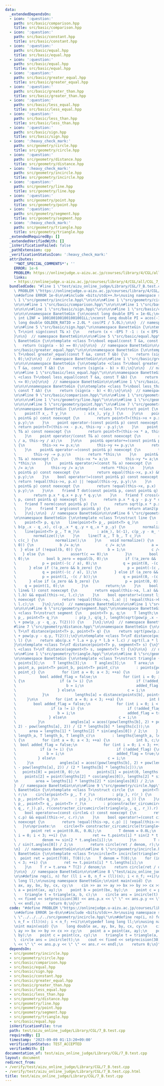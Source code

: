 ```yaml
---
data:
  _extendedDependsOn:
  - icon: ':question:'
    path: src/basic/comparison.hpp
    title: src/basic/comparison.hpp
  - icon: ':question:'
    path: src/basic/constant.hpp
    title: src/basic/constant.hpp
  - icon: ':question:'
    path: src/basic/equal.hpp
    title: src/basic/equal.hpp
  - icon: ':question:'
    path: src/basic/equal.hpp
    title: src/basic/equal.hpp
  - icon: ':question:'
    path: src/basic/greater_equal.hpp
    title: src/basic/greater_equal.hpp
  - icon: ':question:'
    path: src/basic/greater_than.hpp
    title: src/basic/greater_than.hpp
  - icon: ':question:'
    path: src/basic/less_equal.hpp
    title: src/basic/less_equal.hpp
  - icon: ':question:'
    path: src/basic/less_than.hpp
    title: src/basic/less_than.hpp
  - icon: ':question:'
    path: src/basic/sign.hpp
    title: src/basic/sign.hpp
  - icon: ':heavy_check_mark:'
    path: src/geometry/circle.hpp
    title: src/geometry/circle.hpp
  - icon: ':question:'
    path: src/geometry/distance.hpp
    title: src/geometry/distance.hpp
  - icon: ':heavy_check_mark:'
    path: src/geometry/incircle.hpp
    title: src/geometry/incircle.hpp
  - icon: ':question:'
    path: src/geometry/line.hpp
    title: src/geometry/line.hpp
  - icon: ':question:'
    path: src/geometry/point.hpp
    title: src/geometry/point.hpp
  - icon: ':question:'
    path: src/geometry/segment.hpp
    title: src/geometry/segment.hpp
  - icon: ':heavy_check_mark:'
    path: src/geometry/triangle.hpp
    title: src/geometry/triangle.hpp
  _extendedRequiredBy: []
  _extendedVerifiedWith: []
  _isVerificationFailed: false
  _pathExtension: cpp
  _verificationStatusIcon: ':heavy_check_mark:'
  attributes:
    '*NOT_SPECIAL_COMMENTS*': ''
    ERROR: 1e-6
    PROBLEM: https://onlinejudge.u-aizu.ac.jp/courses/library/4/CGL/all/CGL_7_B
    links:
    - https://onlinejudge.u-aizu.ac.jp/courses/library/4/CGL/all/CGL_7_B
  bundledCode: "#line 1 \"test/aizu_online_judge/Library/CGL/7_B.test.cpp\"\n#define\
    \ PROBLEM \"https://onlinejudge.u-aizu.ac.jp/courses/library/4/CGL/all/CGL_7_B\"\
    \n#define ERROR 1e-6\n\n#include <bits/stdc++.h>\nusing namespace std;\n\n#line\
    \ 1 \"src/geometry/incircle.hpp\"\n\n\n\n#line 1 \"src/geometry/circle.hpp\"\n\
    \n\n\n#line 1 \"src/basic/comparison.hpp\"\n\n\n\n#line 1 \"src/basic/equal.hpp\"\
    \n\n\n\n#line 1 \"src/basic/sign.hpp\"\n\n\n\n#line 1 \"src/basic/constant.hpp\"\
    \n\n\n\nnamespace BanetteGin {\n\nconst long double EPS = 1e-6L;\nconst long long\
    \ int LINF = 1001001001001001001LL;\nconst long double PI = acos(-1.0L);\nconst\
    \ long double GOLDEN_RATIO = 2.0L * cos(PI / 5.0L);\n\n}  // namespace BanetteGin\n\
    \n\n#line 5 \"src/basic/sign.hpp\"\n\nnamespace BanetteGin {\n\ntemplate <class\
    \ T>\nint sign(const T& x) {\n    return (x < -EPS ? -1 : (x < EPS ? 0 : 1));\n\
    }\n\n}  // namespace BanetteGin\n\n\n#line 5 \"src/basic/equal.hpp\"\n\nnamespace\
    \ BanetteGin {\n\ntemplate <class T>\nbool equal(const T &a, const T &b) {\n \
    \   return (sign(a - b) == 0);\n}\n\n}  // namespace BanetteGin\n\n\n#line 1 \"\
    src/basic/greater_equal.hpp\"\n\n\n\nnamespace BanetteGin {\n\ntemplate <class\
    \ T>\nbool greater_equal(const T &a, const T &b) {\n    return (sign(a - b) >=\
    \ 0);\n}\n\n}  // namespace BanetteGin\n\n\n#line 1 \"src/basic/greater_than.hpp\"\
    \n\n\n\nnamespace BanetteGin {\n\ntemplate <class T>\nbool greater_than(const\
    \ T &a, const T &b) {\n    return (sign(a - b) > 0);\n}\n\n}  // namespace BanetteGin\n\
    \n\n#line 1 \"src/basic/less_equal.hpp\"\n\n\n\nnamespace BanetteGin {\n\ntemplate\
    \ <class T>\nbool less_equal(const T &a, const T &b) {\n    return (sign(a - b)\
    \ <= 0);\n}\n\n}  // namespace BanetteGin\n\n\n#line 1 \"src/basic/less_than.hpp\"\
    \n\n\n\nnamespace BanetteGin {\n\ntemplate <class T>\nbool less_than(const T &a,\
    \ const T &b) {\n    return (sign(a - b) < 0);\n}\n\n}  // namespace BanetteGin\n\
    \n\n#line 9 \"src/basic/comparison.hpp\"\n\n\n#line 1 \"src/geometry/distance.hpp\"\
    \n\n\n\n#line 1 \"src/geometry/line.hpp\"\n\n\n\n#line 1 \"src/geometry/point.hpp\"\
    \n\n\n\n#line 5 \"src/geometry/point.hpp\"\n\n#line 7 \"src/geometry/point.hpp\"\
    \n\nnamespace BanetteGin {\n\ntemplate <class T>\nstruct point {\n    T x, y;\n\
    \    point(T x_, T y_)\n        : x(x_), y(y_) {\n    }\n\n    point operator+(const\
    \ point& p) const noexcept {\n        return point<T>(this->x + p.x, this->y +\
    \ p.y);\n    }\n    point operator-(const point& p) const noexcept {\n       \
    \ return point<T>(this->x - p.x, this->y - p.y);\n    }\n    point operator*(const\
    \ T& a) const noexcept {\n        return point<T>(this->x * a, this->y * a);\n\
    \    }\n    point operator/(const T& a) const noexcept {\n        return point<T>(this->x\
    \ / a, this->y / a);\n    }\n\n    point& operator+=(const point& p) noexcept\
    \ {\n        this->x += p.x;\n        this->y += p.y;\n        return *this;\n\
    \    }\n    point& operator-=(const point& p) noexcept {\n        this->x -= p.x;\n\
    \        this->y -= p.y;\n        return *this;\n    }\n    point& operator*=(const\
    \ T& a) noexcept {\n        this->x *= a;\n        this->y *= a;\n        return\
    \ *this;\n    }\n    point& operator/=(const T& a) noexcept {\n        this->x\
    \ /= a;\n        this->y /= a;\n        return *this;\n    }\n\n    bool operator==(const\
    \ point& p) const noexcept {\n        return equal(this->x, p.x) && equal(this->y,\
    \ p.y);\n    }\n    bool operator!=(const point& p) const noexcept {\n       \
    \ return !equal(this->x, p.x) || !equal(this->y, p.y);\n    }\n    bool operator<(const\
    \ point& p) const noexcept {\n        return !equal(this->x, p.x) || !equal(this->y,\
    \ p.y);\n    }\n\n    friend T dot(const point& p, const point& q) noexcept {\n\
    \        return p.x * q.x + p.y * q.y;\n    }\n    friend T cross(const point&\
    \ p, const point& q) noexcept {\n        return p.x * q.y - p.y * q.x;\n    }\n\
    \    friend T norm(const point& p) {\n        return sqrt(p.x * p.x + p.y * p.y);\n\
    \    }\n    friend T arg(const point& p) {\n        return atan2(p.y, p.x);\n\
    \    }\n};\n\n}  // namespace BanetteGin\n\n\n#line 6 \"src/geometry/line.hpp\"\
    \n\nnamespace BanetteGin {\n\ntemplate <class T>\nstruct line {\n    T a, b, c;\n\
    \    point<T> p, q;\n    line(point<T> p_, point<T> q_)\n        : a(q_.y - p_.y),\
    \ b(p_.x - q_.x), c(-p_.x * q_.y + q_.x * p_.y) {\n        normalize();\n    }\n\
    \    line(point<T> p_, T m_)\n        : a(m_), b(-1), c(p_.y - m_ * p_.x) {\n\
    \        normalize();\n    }\n    line(T a_, T b_, T c_)\n        : a(a_), b(b_),\
    \ c(c_) {\n        normalize();\n    }\n    void normalize() {\n        if (!equal(a,\
    \ 0)) {\n            b /= a;\n            c /= a;\n            a = 1;\n      \
    \  } else if (!equal(b, 0)) {\n            b = 1;\n            c /= b;\n     \
    \   } else {\n            assert(c == 0);\n        }\n        bool a_zero = equal(a,\
    \ 0);\n        bool b_zero = equal(b, 0);\n        if (!a_zero && !b_zero) {\n\
    \            p = point(-(c / a), 0);\n            q = point(0, -(c / b));\n  \
    \      } else if (!a_zero && b_zero) {\n            p = point(-(c / a), 0);\n\
    \            q = point(-(c / a), 1);\n        } else if (a_zero && !b_zero) {\n\
    \            p = point(1, -(c / b));\n            q = point(0, -(c / b));\n  \
    \      } else if (a_zero && b_zero) {\n            p = point(0, 0);\n        \
    \    q = point(1, 0);\n        }\n        return;\n    }\n    bool operator==(const\
    \ line& l) const noexcept {\n        return equal(this->a, l.a) && equal(this->b,\
    \ l.b) && equal(this->c, l.c);\n    }\n    bool operator!=(const line& l) const\
    \ noexcept {\n        return !equal(this->a, l.a) || !equal(this->b, l.b) || !equal(this->c,\
    \ l.c);\n    }\n};\n\n}  // namespace BanetteGin\n\n\n#line 1 \"src/geometry/segment.hpp\"\
    \n\n\n\n#line 6 \"src/geometry/segment.hpp\"\n\nnamespace BanetteGin {\n\ntemplate\
    \ <class T>\nstruct segment {\n    point<T> p, q;\n    T length;\n    segment(point<T>\
    \ p_, point<T> q_)\n        : p(p_), q(q_), length(sqrt(pow(p_.x - q_.x, T(2))\
    \ + pow(p_.y - q_.y, T(2)))) {\n    }\n};\n\n}  // namespace BanetteGin\n\n\n\
    #line 7 \"src/geometry/distance.hpp\"\n\nnamespace BanetteGin {\n\ntemplate <class\
    \ T>\nT distance(point<T> p, point<T> q) {\n    return sqrt(pow(p.x - q.x, T(2))\
    \ + pow(p.y - q.y, T(2)));\n}\n\ntemplate <class T>\nT distance(point<T> p, line<T>\
    \ l) {\n    return abs(p.x * l.a + p.y * l.b + l.c) / sqrt(l.a * l.a + l.b * l.b);\n\
    }\n\ntemplate <class T>\nT distance(point<T> p, segment<T> s) {\n}\n\ntemplate\
    \ <class T>\nT distance(segment<T> s, segment<T> t) {\n}\n\n}  // namespace BanetteGin\n\
    \n\n#line 1 \"src/geometry/triangle.hpp\"\n\n\n\n#line 8 \"src/geometry/triangle.hpp\"\
    \n\nnamespace BanetteGin {\n\ntemplate <class T>\nstruct triangle {\n    point<T>\
    \ points[3];\n    T lengths[3];\n    T angles[3];\n    T area;\n    triangle(point<T>\
    \ point_a, point<T> point_b, point<T> point_c)\n        : points{point_a, point_b,\
    \ point_c} {\n        for (int a = 0; a < 3; ++a) {\n            int b, c;\n \
    \           bool added_flag = false;\n            for (int i = 0; i < 3; ++i)\
    \ {\n                if (a != i) {\n                    if (!added_flag) {\n \
    \                       b = i;\n                        added_flag = true;\n \
    \                   } else\n                        c = i;\n                }\n\
    \            }\n            lengths[a] = distance(points[b], points[c]);\n   \
    \     }\n\n        for (int a = 0; a < 3; ++a) {\n            int b, c;\n    \
    \        bool added_flag = false;\n            for (int i = 0; i < 3; ++i) {\n\
    \                if (a != i) {\n                    if (!added_flag) {\n     \
    \                   b = i;\n                        added_flag = true;\n     \
    \               } else\n                        c = i;\n                }\n  \
    \          }\n            angles[a] = acos((pow(lengths[b], 2) + pow(lengths[c],\
    \ 2) - pow(lengths[a], 2)) / (2 * lengths[b] * lengths[c]));\n        }\n\n  \
    \      area = lengths[1] * lengths[2] * sin(angles[0]) / 2;\n    };\n    triangle(T\
    \ length_a, T length_b, T length_c)\n        : lengths{length_a, length_b, length_c}\
    \ {\n        for (int a = 0; a < 3; ++a) {\n            int b, c;\n          \
    \  bool added_flag = false;\n            for (int i = 0; i < 3; ++i) {\n     \
    \           if (a != i) {\n                    if (!added_flag) {\n          \
    \              b = i;\n                        added_flag = true;\n          \
    \          } else\n                        c = i;\n                }\n       \
    \     }\n            angles[a] = acos((pow(lengths[b], 2) + pow(lengths[c], 2)\
    \ - pow(lengths[a], 2)) / (2 * lengths[b] * lengths[c]));\n        }\n\n     \
    \   points[0] = point(0, 0);\n        points[1] = point(0, lengths[1]);\n    \
    \    points[2] = point(lengths[2] * cos(angles[0]), lengths[2] * sin(angles[0]));\n\
    \n        area = lengths[1] * lengths[2] * sin(angles[0]) / 2;\n    };\n};\n\n\
    }  // namespace BanetteGin\n\n\n#line 9 \"src/geometry/circle.hpp\"\n\nnamespace\
    \ BanetteGin {\n\ntemplate <class T>\nstruct circle {\n    point<T> p;\n    T\
    \ r;\n    circle(point<T> p_, T r_)\n        : p(p_), r(r_) {\n    }\n    circle(point<T>\
    \ p_, point<T> q_)\n        : p(p_), r(distance(p_, q_)) {\n    }\n    circle(point<T>\
    \ p_, point<T> q_, point<T> r_)\n        : p(constracter_circumcircle(triangle(p_,\
    \ q_, r_)).p), r(constracter_circumcircle(triangle(p_, q_, r_)).r) {\n    }\n\
    \    bool operator==(const circle& c) const noexcept {\n        return equal(this->p,\
    \ c.p) && equal(this->r, c.r);\n    }\n    bool operator!=(const circle& c) const\
    \ noexcept {\n        return !equal(this->p, c.p) || !equal(this->r, c.r);\n \
    \   }\n\nprivate:\n    circle<T> constracter_circumcircle(triangle<T> t) {\n \
    \       point ret = point(0.0L, 0.0L);\n        T denom = 0.0L;\n        for (int\
    \ i = 0; i < 3; ++i) {\n            ret += t.points[i] * sin(2 * t.angles[i]);\n\
    \            denom += sin(2 * t.angles[i]);\n        }\n        T r = t.lengths[0]\
    \ / sin(t.angles[0]) / 2;\n        return circle(ret / denom, r);\n    }\n};\n\
    \n}  // namespace BanetteGin\n\n\n#line 6 \"src/geometry/incircle.hpp\"\n\nnamespace\
    \ BanetteGin {\n\ntemplate <class T>\ncircle<T> incircle(triangle<T> t) {\n  \
    \  point ret = point(T(0), T(0));\n    T denom = T(0);\n    for (int i = 0; i\
    \ < 3; ++i) {\n        ret += t.points[i] * t.lengths[i];\n        denom += t.lengths[i];\n\
    \    }\n    T r = t.area * T(2) / denom;\n    return circle(ret / denom, r);\n\
    }\n\n}  // namespace BanetteGin\n\n\n#line 8 \"test/aizu_online_judge/Library/CGL/7_B.test.cpp\"\
    \n\n#define rep(i, n) for (ll i = 0, n_f = (ll)(n); i < n_f; ++i)\n\ntypedef long\
    \ long ll;\n\nusing namespace BanetteGin;\n\nint main(void) {\n    long double\
    \ ax, ay, bx, by, cx, cy;\n    cin >> ax >> ay >> bx >> by >> cx >> cy;\n    point\
    \ a = point(ax, ay);\n    point b = point(bx, by);\n    point c = point(cx, cy);\n\
    \    triangle t = triangle(a, b, c);\n    circle ans = incircle(t);\n    cout\
    \ << fixed << setprecision(30) << ans.p.x << \" \" << ans.p.y << \" \" << ans.r\
    \ << endl;\n    return 0;\n}\n"
  code: "#define PROBLEM \"https://onlinejudge.u-aizu.ac.jp/courses/library/4/CGL/all/CGL_7_B\"\
    \n#define ERROR 1e-6\n\n#include <bits/stdc++.h>\nusing namespace std;\n\n#include\
    \ \"../../../../src/geometry/incircle.hpp\"\n\n#define rep(i, n) for (ll i = 0,\
    \ n_f = (ll)(n); i < n_f; ++i)\n\ntypedef long long ll;\n\nusing namespace BanetteGin;\n\
    \nint main(void) {\n    long double ax, ay, bx, by, cx, cy;\n    cin >> ax >>\
    \ ay >> bx >> by >> cx >> cy;\n    point a = point(ax, ay);\n    point b = point(bx,\
    \ by);\n    point c = point(cx, cy);\n    triangle t = triangle(a, b, c);\n  \
    \  circle ans = incircle(t);\n    cout << fixed << setprecision(30) << ans.p.x\
    \ << \" \" << ans.p.y << \" \" << ans.r << endl;\n    return 0;\n}"
  dependsOn:
  - src/geometry/incircle.hpp
  - src/geometry/circle.hpp
  - src/basic/comparison.hpp
  - src/basic/equal.hpp
  - src/basic/sign.hpp
  - src/basic/constant.hpp
  - src/basic/greater_equal.hpp
  - src/basic/greater_than.hpp
  - src/basic/less_equal.hpp
  - src/basic/less_than.hpp
  - src/geometry/distance.hpp
  - src/geometry/line.hpp
  - src/geometry/point.hpp
  - src/geometry/segment.hpp
  - src/geometry/triangle.hpp
  - src/basic/equal.hpp
  isVerificationFile: true
  path: test/aizu_online_judge/Library/CGL/7_B.test.cpp
  requiredBy: []
  timestamp: '2023-09-09 01:13:20+09:00'
  verificationStatus: TEST_ACCEPTED
  verifiedWith: []
documentation_of: test/aizu_online_judge/Library/CGL/7_B.test.cpp
layout: document
redirect_from:
- /verify/test/aizu_online_judge/Library/CGL/7_B.test.cpp
- /verify/test/aizu_online_judge/Library/CGL/7_B.test.cpp.html
title: test/aizu_online_judge/Library/CGL/7_B.test.cpp
---
```

